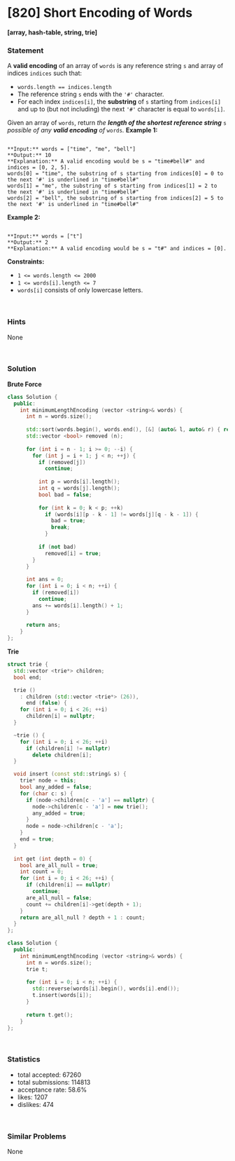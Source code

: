 # [820] Short Encoding of Words

**[array, hash-table, string, trie]**

### Statement

A **valid encoding** of an array of `words` is any reference string `s` and array of indices `indices` such that:

* `words.length == indices.length`
* The reference string `s` ends with the `'#'` character.
* For each index `indices[i]`, the **substring** of `s` starting from `indices[i]` and up to (but not including) the next `'#'` character is equal to `words[i]`.



Given an array of `words`, return *the **length of the shortest reference string*** `s` *possible of any **valid encoding** of* `words`*.*
**Example 1:**

```

**Input:** words = ["time", "me", "bell"]
**Output:** 10
**Explanation:** A valid encoding would be s = "time#bell#" and indices = [0, 2, 5].
words[0] = "time", the substring of s starting from indices[0] = 0 to the next '#' is underlined in "time#bell#"
words[1] = "me", the substring of s starting from indices[1] = 2 to the next '#' is underlined in "time#bell#"
words[2] = "bell", the substring of s starting from indices[2] = 5 to the next '#' is underlined in "time#bell#"

```

**Example 2:**

```

**Input:** words = ["t"]
**Output:** 2
**Explanation:** A valid encoding would be s = "t#" and indices = [0].

```

**Constraints:**
* `1 <= words.length <= 2000`
* `1 <= words[i].length <= 7`
* `words[i]` consists of only lowercase letters.


<br>

### Hints

None

<br>

### Solution

**Brute Force**

```cpp
class Solution {
  public:
    int minimumLengthEncoding (vector <string>& words) {
      int n = words.size();
      
      std::sort(words.begin(), words.end(), [&] (auto& l, auto& r) { return l.length() < r.length(); });
      std::vector <bool> removed (n);
      
      for (int i = n - 1; i >= 0; --i) {
        for (int j = i + 1; j < n; ++j) {
          if (removed[j])
            continue;
          
          int p = words[i].length();
          int q = words[j].length();
          bool bad = false;
          
          for (int k = 0; k < p; ++k)
            if (words[i][p - k - 1] != words[j][q - k - 1]) {
              bad = true;
              break;
            }
          
          if (not bad)
            removed[i] = true;
        }
      }
      
      int ans = 0;
      for (int i = 0; i < n; ++i) {
        if (removed[i])
          continue;
        ans += words[i].length() + 1;
      }
      
      return ans;
    }
};
```

**Trie**

```cpp
struct trie {
  std::vector <trie*> children;
  bool end;

  trie ()
    : children (std::vector <trie*> (26)),
      end (false) {
    for (int i = 0; i < 26; ++i)
      children[i] = nullptr;
  }

  ~trie () {
    for (int i = 0; i < 26; ++i)
      if (children[i] != nullptr)
        delete children[i];
  }

  void insert (const std::string& s) {
    trie* node = this;
    bool any_added = false;
    for (char c: s) {
      if (node->children[c - 'a'] == nullptr) {
        node->children[c - 'a'] = new trie();
        any_added = true;
      }
      node = node->children[c - 'a'];
    }
    end = true;
  }
  
  int get (int depth = 0) {
    bool are_all_null = true;
    int count = 0;
    for (int i = 0; i < 26; ++i) {
      if (children[i] == nullptr)
        continue;
      are_all_null = false;
      count += children[i]->get(depth + 1);
    }
    return are_all_null ? depth + 1 : count;
  }
};

class Solution {
  public:
    int minimumLengthEncoding (vector <string>& words) {
      int n = words.size();
      trie t;
      
      for (int i = 0; i < n; ++i) {
        std::reverse(words[i].begin(), words[i].end());
        t.insert(words[i]);
      }
      
      return t.get();
    }
};
```

<br>

### Statistics

- total accepted: 67260
- total submissions: 114813
- acceptance rate: 58.6%
- likes: 1207
- dislikes: 474

<br>

### Similar Problems

None

